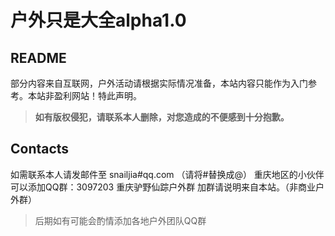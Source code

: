 

# 户外只是大全alpha1.0

## README

部分内容来自互联网，户外活动请根据实际情况准备，本站内容只能作为入门参考。本站非盈利网站！特此声明。

> **如有版权侵犯，请联系本人删除，对您造成的不便感到十分抱歉。**

## Contacts

如需联系本人请发邮件至 snailjia#qq.com （请将#替换成@） 
重庆地区的小伙伴可以添加QQ群：3097203 重庆驴野仙踪户外群 加群请说明来自本站。（非商业户外群）  
>后期如有可能会酌情添加各地户外团队QQ群
